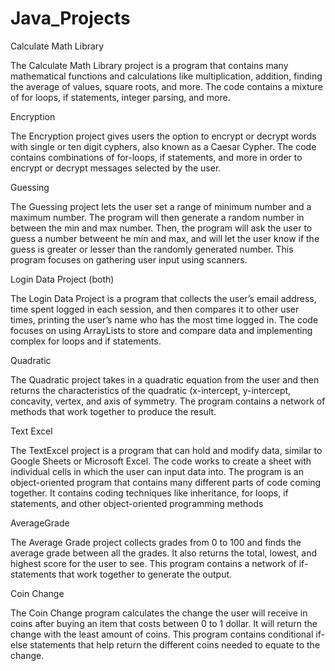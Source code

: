 # Java_Projects
Calculate Math Library

The Calculate Math Library project is a program that contains many mathematical functions and calculations like multiplication, addition, finding the average of values, square roots, and more. The code contains a mixture of for loops, if statements, integer parsing, and more. 

Encryption

The Encryption project gives users the option to encrypt or decrypt words with single or ten digit cyphers, also known as a Caesar Cypher. The code contains combinations of for-loops, if statements, and more in order to encrypt or decrypt messages selected by the user.

Guessing

The Guessing project lets the user set a range of minimum number and a maximum number. The program will then generate a random number in between the min and max number. Then, the program will ask the user to guess a number betweent he min and max, and will let the user know if the guess is greater or lesser than the randomly generated number. This program focuses on gathering user input using scanners.

Login Data Project (both)

The Login Data Project is a program that collects the user’s email address, time spent logged in each session, and then compares it to other user times, printing the user’s name who has the most time logged in. The code focuses on using ArrayLists to store and compare data and implementing complex for loops and if statements. 

Quadratic

The Quadratic project  takes in a quadratic equation from the user and then returns the characteristics of the quadratic (x-intercept, y-intercept, concavity, vertex, and axis of symmetry. The program contains a network of methods that work together to produce the result. 

Text Excel

The TextExcel project is a program that can hold and modify data, similar to Google Sheets or Microsoft Excel. The code works to create a sheet with individual cells in which the user can input data into. The program is an object-oriented program that contains many different parts of code coming together. It contains coding techniques like inheritance, for loops, if statements, and other object-oriented programming methods

AverageGrade

The Average Grade project collects grades from 0 to 100 and finds the average grade between all the grades. It also returns the total, lowest, and highest score for the user to see. This program contains a network of if-statements that work together to generate the output.

Coin Change

The Coin Change program calculates the change the user will receive in coins after buying an item that costs between 0 to 1 dollar. It will return the change with the least amount of coins. This program contains conditional if-else statements that help return the different coins needed to equate to the change.





